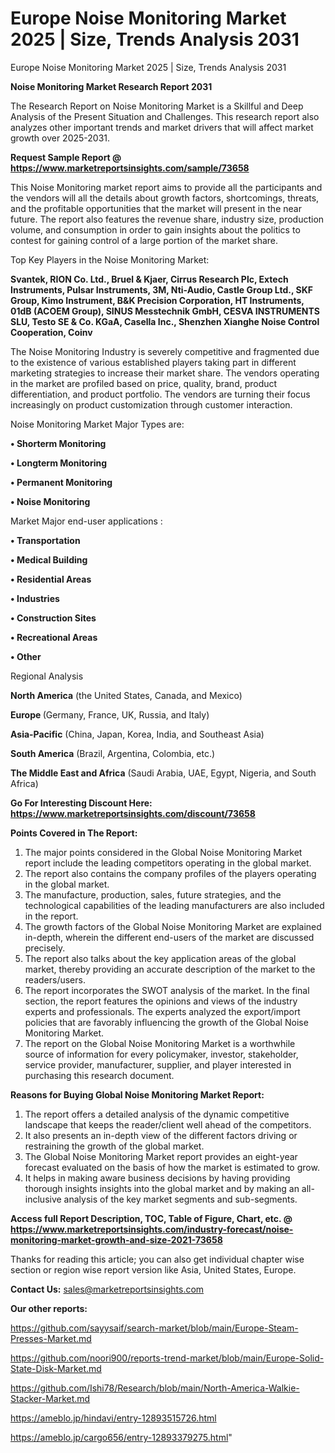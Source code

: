 # Europe Noise Monitoring Market 2025 | Size, Trends Analysis 2031
Europe Noise Monitoring Market 2025 | Size, Trends Analysis 2031

<strong>Noise Monitoring Market Research Report 2031</strong>

The Research Report on Noise Monitoring Market is a Skillful and Deep Analysis of the Present Situation and Challenges. This research report also analyzes other important trends and market drivers that will affect market growth over 2025-2031.

<strong>Request Sample Report @ <a href=https://www.marketreportsinsights.com/sample/73658>https://www.marketreportsinsights.com/sample/73658</a></strong>

This Noise Monitoring market report aims to provide all the participants and the vendors will all the details about growth factors, shortcomings, threats, and the profitable opportunities that the market will present in the near future. The report also features the revenue share, industry size, production volume, and consumption in order to gain insights about the politics to contest for gaining control of a large portion of the market share.

Top Key Players in the Noise Monitoring Market:

<strong>Svantek, RION Co. Ltd., Bruel & Kjaer, Cirrus Research Plc, Extech Instruments, Pulsar Instruments, 3M, Nti-Audio, Castle Group Ltd., SKF Group, Kimo Instrument, B&K Precision Corporation, HT Instruments, 01dB (ACOEM Group), SINUS Messtechnik GmbH, CESVA INSTRUMENTS SLU, Testo SE & Co. KGaA, Casella Inc., Shenzhen Xianghe Noise Control Cooperation, Coinv</strong>

The Noise Monitoring Industry is severely competitive and fragmented due to the existence of various established players taking part in different marketing strategies to increase their market share. The vendors operating in the market are profiled based on price, quality, brand, product differentiation, and product portfolio. The vendors are turning their focus increasingly on product customization through customer interaction.

Noise Monitoring Market Major Types are:

<strong>• Shorterm Monitoring

• Longterm Monitoring

• Permanent Monitoring

• Noise Monitoring</strong>

Market Major end-user applications :

<strong>• Transportation

• Medical Building

• Residential Areas

• Industries

• Construction Sites

• Recreational Areas

• Other</strong>

Regional Analysis

</u><strong><b>North America</b></strong> (the United States, Canada, and Mexico)

<strong><b>Europe </b></strong>(Germany, France, UK, Russia, and Italy)

<strong><b>Asia-Pacific</b></strong> (China, Japan, Korea, India, and Southeast Asia)

<strong><b>South America</b></strong> (Brazil, Argentina, Colombia, etc.)

<strong><b>The Middle East and Africa</b></strong> (Saudi Arabia, UAE, Egypt, Nigeria, and South Africa)

<strong>Go For Interesting Discount Here: <a href=https://www.marketreportsinsights.com/discount/73658>https://www.marketreportsinsights.com/discount/73658</a></strong>

<strong>Points Covered in The Report:</strong>
<ol>
  <li>The major points considered in the Global Noise Monitoring Market report include the leading competitors operating in the global market.</li>
  <li>The report also contains the company profiles of the players operating in the global market.</li>
  <li>The manufacture, production, sales, future strategies, and the technological capabilities of the leading manufacturers are also included in the report.</li>
  <li>The growth factors of the Global Noise Monitoring Market are explained in-depth, wherein the different end-users of the market are discussed precisely.</li>
  <li>The report also talks about the key application areas of the global market, thereby providing an accurate description of the market to the readers/users.</li>
  <li>The report incorporates the SWOT analysis of the market. In the final section, the report features the opinions and views of the industry experts and professionals. The experts analyzed the export/import policies that are favorably influencing the growth of the Global Noise Monitoring Market.</li>
  <li>The report on the Global Noise Monitoring Market is a worthwhile source of information for every policymaker, investor, stakeholder, service provider, manufacturer, supplier, and player interested in purchasing this research document.</li>
</ol>
<strong>Reasons for Buying Global Noise Monitoring Market Report:</strong>

<ol>
  <li>The report offers a detailed analysis of the dynamic competitive landscape that keeps the reader/client well ahead of the competitors.</li>
  <li>It also presents an in-depth view of the different factors driving or restraining the growth of the global market.</li>
  <li>The Global Noise Monitoring Market report provides an eight-year forecast evaluated on the basis of how the market is estimated to grow.</li>
  <li>It helps in making aware business decisions by having providing thorough insights insights into the global market and by making an all-inclusive analysis of the key market segments and sub-segments.</li>
</ol>
<strong>Access full Report Description, TOC, Table of Figure, Chart, etc. @ <a href=https://www.marketreportsinsights.com/industry-forecast/noise-monitoring-market-growth-and-size-2021-73658>https://www.marketreportsinsights.com/industry-forecast/noise-monitoring-market-growth-and-size-2021-73658</a></strong>


Thanks for reading this article; you can also get individual chapter wise section or region wise report version like Asia, United States, Europe.

<strong>Contact Us:</strong>
sales@marketreportsinsights.com

<strong>Our other reports:</strong>

<a href=https://github.com/sayysaif/search-market/blob/main/Europe-Steam-Presses-Market.md>https://github.com/sayysaif/search-market/blob/main/Europe-Steam-Presses-Market.md</a>

<a href=https://github.com/noori900/reports-trend-market/blob/main/Europe-Solid-State-Disk-Market.md>https://github.com/noori900/reports-trend-market/blob/main/Europe-Solid-State-Disk-Market.md</a>

<a href=https://github.com/Ishi78/Research/blob/main/North-America-Walkie-Stacker-Market.md>https://github.com/Ishi78/Research/blob/main/North-America-Walkie-Stacker-Market.md</a>

<a href=https://ameblo.jp/hindavi/entry-12893515726.html>https://ameblo.jp/hindavi/entry-12893515726.html</a>

<a href=https://ameblo.jp/cargo656/entry-12893379275.html>https://ameblo.jp/cargo656/entry-12893379275.html</a>"
